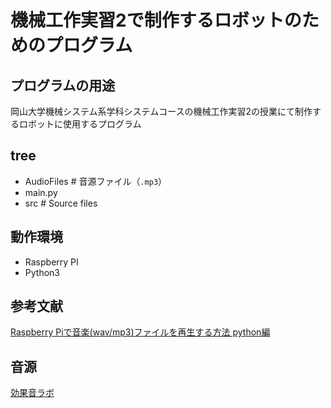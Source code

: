 # 機械工作実習2で制作するロボットのためのプログラム

## プログラムの用途
岡山大学機械システム系学科システムコースの機械工作実習2の授業にて制作するロボットに使用するプログラム

## tree
- AudioFiles  # 音源ファイル（`.mp3`）
- main.py
- src  # Source files

## 動作環境
- Raspberry PI
- Python3

## 参考文献
[Raspberry Piで音楽(wav/mp3)ファイルを再生する方法 python編](https://qiita.com/Nyanpy/items/cb4ea8dc4dc01fe56918)

## 音源
[効果音ラボ](https://soundeffect-lab.info/)
